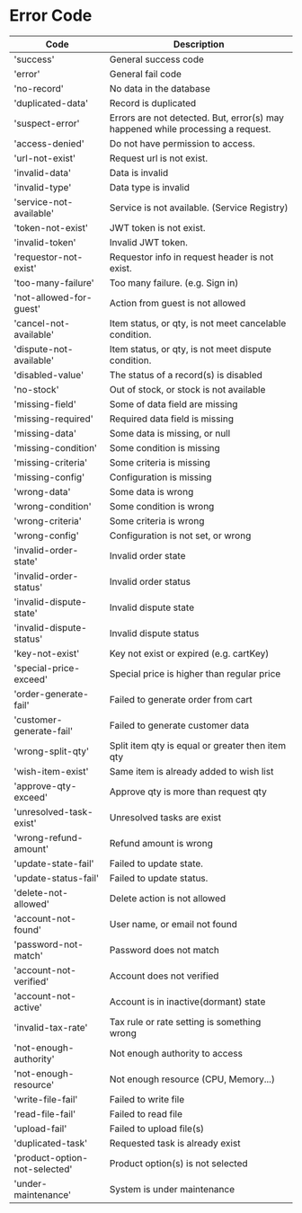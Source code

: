 # Error Code

| Code                          | Description                                                                     |
| ----------------------------- | ------------------------------------------------------------------------------- |
| 'success'                     | General success code                                                            |
| 'error'                       | General fail code                                                               |
| 'no-record'                   | No data in the database                                                         |
| 'duplicated-data'             | Record is duplicated                                                            |
| 'suspect-error'               | Errors are not detected. But, error(s) may happened while processing a request. |
| 'access-denied'               | Do not have permission to access.                                               |
| 'url-not-exist'               | Request url is not exist.                                                       |
| 'invalid-data'                | Data is invalid                                                                 |
| 'invalid-type'                | Data type is invalid                                                            |
| 'service-not-available'       | Service is not available. (Service Registry)                                    |
| 'token-not-exist'             | JWT token is not exist.                                                         |
| 'invalid-token'               | Invalid JWT token.                                                              |
| 'requestor-not-exist'         | Requestor info in request header is not exist.                                  |
| 'too-many-failure'            | Too many failure. (e.g. Sign in)                                                |
| 'not-allowed-for-guest'       | Action from guest is not allowed                                                |
| 'cancel-not-available'        | Item status, or qty, is not meet cancelable condition.                          |
| 'dispute-not-available'       | Item status, or qty, is not meet dispute condition.                             |
| 'disabled-value'              | The status of a record(s) is disabled                                           |
| 'no-stock'                    | Out of stock, or stock is not available                                         |
| 'missing-field'               | Some of data field are missing                                                  |
| 'missing-required'            | Required data field is missing                                                  |
| 'missing-data'                | Some data is missing, or null                                                   |
| 'missing-condition'           | Some condition is missing                                                       |
| 'missing-criteria'            | Some criteria is missing                                                        |
| 'missing-config'              | Configuration is missing                                                        |
| 'wrong-data'                  | Some data is wrong                                                              |
| 'wrong-condition'             | Some condition is wrong                                                         |
| 'wrong-criteria'              | Some criteria is wrong                                                          |
| 'wrong-config'                | Configuration is not set, or wrong                                              |
| 'invalid-order-state'         | Invalid order state                                                             |
| 'invalid-order-status'        | Invalid order status                                                            |
| 'invalid-dispute-state'       | Invalid dispute state                                                           |
| 'invalid-dispute-status'      | Invalid dispute status                                                          |
| 'key-not-exist'               |  Key not exist or expired (e.g. cartKey)                                        |
| 'special-price-exceed'        | Special price is higher than regular price                                      |
| 'order-generate-fail'         | Failed to generate order from cart                                              |
| 'customer-generate-fail'      | Failed to generate customer data                                                |
| 'wrong-split-qty'             | Split item qty is equal or greater then item qty                                |
| 'wish-item-exist'             | Same item is already added to wish list                                         |
| 'approve-qty-exceed'          | Approve qty is more than request qty                                            |
| 'unresolved-task-exist'       | Unresolved tasks are exist                                                      |
| 'wrong-refund-amount'         | Refund amount is wrong                                                          |
| 'update-state-fail'           | Failed to update state.                                                         |
| 'update-status-fail'          | Failed to update status.                                                        |
| 'delete-not-allowed'          | Delete action is not allowed                                                    |
| 'account-not-found'           | User name, or email not found                                                   |
| 'password-not-match'          | Password does not match                                                         |
| 'account-not-verified'        | Account does not verified                                                       |
| 'account-not-active'          | Account is in inactive(dormant) state                                           |
| 'invalid-tax-rate'            | Tax rule or rate setting is something wrong                                     |
| 'not-enough-authority'        | Not enough authority to access                                                  |
| 'not-enough-resource'         | Not enough resource (CPU, Memory...)                                            |
| 'write-file-fail'             | Failed to write file                                                            |
| 'read-file-fail'              | Failed to read file                                                             |
| 'upload-fail'                 | Failed to upload file(s)                                                        |
| 'duplicated-task'             | Requested task is already exist                                                 |
| 'product-option-not-selected' | Product option(s) is not selected                                               |
| 'under-maintenance'           | System is under maintenance                                                     |
